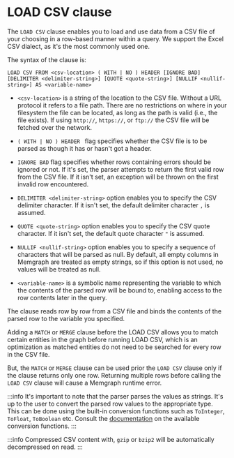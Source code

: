 # LOAD CSV clause

The `LOAD CSV` clause enables you to load and use data from a CSV file of your
choosing in a row-based manner within a query. We support the Excel CSV dialect,
as it's the most commonly used one.

The syntax of the clause is:

```cypher
LOAD CSV FROM <csv-location> ( WITH | NO ) HEADER [IGNORE BAD] [DELIMITER <delimiter-string>] [QUOTE <quote-string>] [NULLIF <nullif-string>] AS <variable-name>
```

* `<csv-location>` is a string of the location to the CSV file. Without a URL 
  protocol it refers to a file path. There are no restrictions on where in your
  filesystem the file can be located, as long as the path is valid (i.e., the 
  file exists). If using `http://`, `https://`, or `ftp://` the CSV file will 
  be fetched over the network.

* `( WITH | NO ) HEADER ` flag specifies whether the CSV file is to be parsed as
  though it has or hasn't got a header.

* `IGNORE BAD` flag specifies whether rows containing errors should be ignored
  or not. If it's set, the parser attempts to return the first valid row from
  the CSV file. If it isn't set, an exception will be thrown on the first
  invalid row encountered.

* `DELIMITER <delimiter-string>` option enables you to specify the CSV delimiter
  character. If it isn't set, the default delimiter character `,` is assumed.

* `QUOTE <quote-string>` option enables you to specify the CSV quote character.
  If it isn't set, the default quote character `"` is assumed.

* `NULLIF <nullif-string>` option enables you to specify a sequence of characters that will be parsed as null.
  By default, all empty columns in Memgraph are treated as empty strings, so if this option is not used, no values will be treated as null. 

* `<variable-name>` is a symbolic name representing the variable to which the
  contents of the parsed row will be bound to, enabling access to the row
  contents later in the query.

The clause reads row by row from a CSV file and binds the contents of the parsed
row to the variable you specified.

Adding a `MATCH` or `MERGE` clause before the LOAD CSV allows you to match
certain entities in the graph before running LOAD CSV, which is an optimization
as matched entities do not need to be searched for every row in the CSV file.

But, the `MATCH` or `MERGE` clause can be used prior the `LOAD CSV` clause only
if the clause returns only one row. Returning multiple rows before calling the
`LOAD CSV` clause will cause a Memgraph runtime error.

:::info
It's important to note that the parser parses the values as strings.
It's up to the user to convert the parsed row values to the appropriate type.
This can be done using the built-in conversion functions such as `ToInteger`,
`ToFloat`, `ToBoolean` etc. Consult the [documentation](/functions.md) on the
available conversion functions.
:::

:::info
Compressed CSV content with, `gzip` or `bzip2` will be automatically 
decompressed on read.
:::
